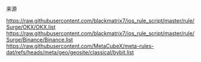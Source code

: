 来源

https://raw.githubusercontent.com/blackmatrix7/ios_rule_script/master/rule/Surge/OKX/OKX.list
https://raw.githubusercontent.com/blackmatrix7/ios_rule_script/master/rule/Surge/Binance/Binance.list
https://raw.githubusercontent.com/MetaCubeX/meta-rules-dat/refs/heads/meta/geo/geosite/classical/bybit.list
